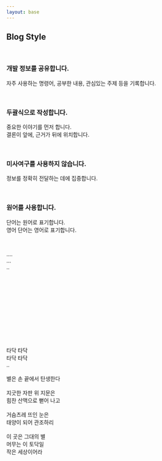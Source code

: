 ```yaml
---
layout: base
---
```


## Blog Style

<br>

### 개발 정보를 공유합니다.   

자주 사용하는 명령어, 공부한 내용, 관심있는 주제 등을 기록합니다.

<br>

### 두괄식으로 작성합니다.

중요한 이야기를 먼저 합니다.   
결론이 앞에, 근거가 뒤에 위치합니다.

<br>

### 미사여구를 사용하지 않습니다.

정보를 정확히 전달하는 데에 집중합니다.

<br>

### 원어를 사용합니다.

단어는 원어로 표기합니다.   
영어 단어는 영어로 표기합니다.

<br>

....   
...   
..

<br>
<br>
<br>
<br>
<br>
<br>
<br>
<br>
<br>
<br>


타닥 타닥
<br>
타닥 타닥
<br>
..
<br>
<br>
별은 손 끝에서 탄생한다
<br>
<br>
지긋한 자판 위 지문은
<br>
힘찬 산맥으로 뻗어 나고
<br>
<br>
거슴츠레 뜨인 눈은
<br>
태양이 되어 관조하리
<br>
<br>
이 곳은 그대의 별
<br>
머무는 이 토닥일
<br>
작은 세상이어라

<br>
<br>
